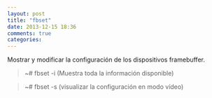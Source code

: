 ```yaml
---
layout: post
title: "fbset"
date: 2013-12-15 18:36
comments: true
categories: 
---
```

Mostrar y modificar la configuración de los dispositivos framebuffer.

>~# fbset -i  (Muestra toda la información disponible)

>~# fbset -s  (visualizar la configuración en modo vídeo)


